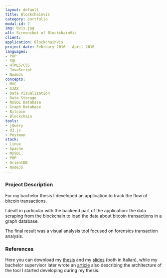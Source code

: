 ```yaml
---
layout: default
title: Blockchainvis
category: portfolio
modal-id: 7
img: bvis.jpg
alt: Screenshot of BlockchainVis
client: 
application: BlockchainVis
project-date: February 2016 - April 2016
languages:
- PHP
- SQL
- HTML5/CSS
- JavaScript
- NodeJs
concepts:
- MVC
- AJAX
- Data Visualization
- Data Storage
- NoSQL Database
- Graph Database
- Bitcoin
- Blockchain
tools:
- jQuery
- d3.js
- Postman
stack:
- Linux
- Apache
- MySQL
- PHP
- OrientDB
- NodeJS
---
```


### Project Description

For my bachelor thesis I developed an application to track the flow of bitcoin transactions.

I dealt in particular with the backend part of the application: the data scraping from the blockchain to load the data about bitcoin transactions in a graph database.

The final result was a visual analysis tool focused on forensics transaction analysis.

### References

Here you can download my [thesis](tesi.pdf) and my [slides](https://www.slideshare.net/Franz931/blockchainvis-backend) (both in Italian), while my bachelor supervisor later wrote an [article](https://www.researchgate.net/publication/319046057_Go_with_the_-Bitcoin-_Flow_with_Visual_Analytics) also describing the architecture of the tool I started developing during my thesis.
